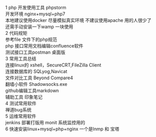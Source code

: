 1 php 开发使用工具 phpstorm  
  开发环境 nginx+mysql+php7  
  本地建议使用docker 尽量模拟真实环境  不建议使用apache 用的人很少了  
 还需手动安装一下wamp 一块使用   
2 代码规矩  
  参考file 文件下的php规范    
  php 接口常用文档编辑confluence软件     
  测试接口工具postman 桌面版   
3 常用工具总结  
  连接linux的 xshell，SecureCRT,FileZilla Client  
  连接数据库的 SQLyog,Navicat   
  文件对比工具  Beyond Compare4  
  翻墙小软件   Shadowsocks.exe  
  github编辑工具markdown  
  辅助工具  印象笔记  
4 测试常用软件  
  禅道bug系统  
5 运维常用软件  
  jenkins 部署打版用
  monit  系统监控用的  
6 快速安装linux+mysql+php+nginx  一个是lnmp  和 宝塔





 
   
  

  